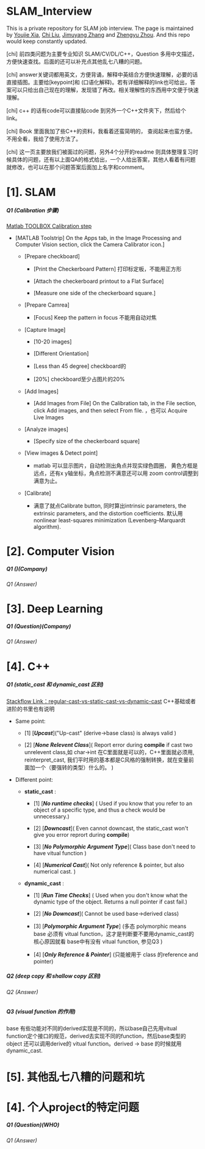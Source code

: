 # SLAM_Interview
This is a private repository for SLAM job interview. The page is maintained by [Youjie Xia](https://github.com/YoujieXia), [Chi Liu](https://github.com/AmosLewis), [Jimuyang Zhang](https://github.com/Jimuyangz) and [Zhengyu Zhou](https://github.com/z78406). And this repo would keep constantly updated. 

[chi] 前四类问题为主要专业知识 SLAM/CV/DL/C++，Question 多用中文描述，方便快速查找。后面的还可以补充点其他乱七八糟的问题。

[chi] answer关键词都用英文，方便背诵，解释中英结合方便快速理解，必要的话直接插图。主要给[keypoint]和 (口语化解释)。若有详细解释的link也可给出，答案可以只给出自己现在的理解，发现错了再改。相关理解性的东西用中文便于快速理解。

[chi] c++ 的话有code可以直接贴code 到另外一个C++文件夹下，然后给个link。

[chi] Book 里面我加了些C++的资料，我看着还蛮简明的， 查阅起来也蛮方便。不用全看，我给了使用方法了。

[chi] 这一页主要放我们被面过的问题，另外4个分开的readme 则具体整理复习时候具体的问题，还有以上面QA的格式给出，一个人给出答案，其他人看着有问题就修改，也可以在那个问题答案后面加上名字和comment。

# [1]. SLAM
##### Q1 (Calibration 步骤)
[Matlab TOOLBOX Calibration step](https://www.mathworks.com/help/vision/ug/single-camera-calibrator-app.html?w.mathworks.com)

- [MATLAB Toolstrip] On the Apps tab, in the Image Processing and Computer Vision section, click the Camera Calibrator icon.]

    - [Prepare checkboard]

        - [Print the Checkerboard Pattern] 打印标定板，不能用正方形
        
        - [Attach the checkerboard printout to a Flat Surface]
        
        - [Measure one side of the checkerboard square.]
    - [Prepare Camrea]
    
         - [Focus] Keep the pattern in focus 不能用自动对焦
    - [Capture Image]
    
         - [10-20 images]

         - [Different Orientation]
        
         - [Less than 45 degree]  checkboard的
        
         - [20%] checkboard至少占图片的20%
    
    - [Add Images]
    
         - [Add Images from File] On the Calibration tab, in the File section, click Add images, and then select From file. ，也可以 Acquire Live Images
     
    - [Analyze images]
    
         - [Specify size of the checkerboard square]
        
    - [View images & Detect point]
    
         - matlab 可以显示图片，自动检测出角点并现实绿色圆圈， 黄色方框是远点，还有x y轴坐标，角点检测不满意还可以用 zoom control调整到满意为止。
        
    - [Calibrate]

         - 满意了就点Calibrate button, 同时算出intrinsic parameters, the extrinsic parameters, and the distortion coefficients. 默认用  nonlinear least-squares minimization (Levenberg–Marquardt algorithm). 

# [2]. Computer Vision
##### Q1 ()(Company)
###### Q1 (Answer)
# [3]. Deep Learning
##### Q1 (Question)(Company)
###### Q1 (Answer)
# [4]. C++
##### Q1 (static_cast 和 dynamic_cast 区别)
[Stackflow Link：regular-cast-vs-static-cast-vs-dynamic-cast](https://stackoverflow.com/questions/28002/regular-cast-vs-static-cast-vs-dynamic-cast) C++基础或者进阶的书里也有说明
- Same point: 

    - [1] [***Upcast***]("Up-cast" (derive->base class) is always valid )

    - [2] [***None Relevent Class***]( Report error during **compile** if cast two unrelevent class,如 char->int  在C里面就是可以的，C++里面就必须用, reinterpret_cast, 我们平时用的基本都是C风格的强制转换，就在变量前面加一个（要强转的类型）什么的。 )

- Different point: 

    - **static_cast** : 

        - [1] [***No runtime checks***] ( Used if you know that you refer to an object of a specific type, and thus a check would be unnecessary.)
  
        - [2] [***Downcast***]( Even cannot downcast, the static_cast won't give you error reprort during **compile**)
    
        - [3] [***No Polymorphic Argument Type***]( Class base don't need to have vitual function )
    
        - [4] [***Numerical Cast***]( Not only reference & pointer, but also numerical cast. )

    - **dynamic_cast** :

        - [1] [***Run Time Checks***] ( Used when you don't know what the dynamic type of the object. Returns a null pointer if cast fail.)

       - [2] [***No Downcast***]( Cannot be used base->derived class)

		- [3] [***Polymorphic Argument Type***] (多态 polymorphic means base 必须有 vitual function，这才是判断要不要用dynamic_cast的核心原因就看 base中有没有 vitual function, 参见Q3 )

		- [4] [***Only Reference & Pointer***] (只能被用于 class 的reference and pointer)

##### Q2 (deep copy 和 shallow copy 区别)
###### Q2 (Answer)
##### Q3 (visual function 的作用)
base 有些功能对不同的derived实现是不同的，所以base自己先用vitual function定个接口的规范，derived去实现不同的function，然后base类型的object 还可以调用derive的 vitual function。derived -> base 的时候就用dynamic_cast.
# [5]. 其他乱七八糟的问题和坑
# [4]. 个人project的特定问题
##### Q1 (Question)(WHO)
###### Q1 (Answer)
